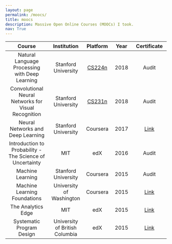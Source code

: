 ```yaml
---
layout: page
permalink: /moocs/
title: moocs
description: Massive Open Online Courses (MOOCs) I took.
nav: True
---
```


| Course | Institution | Platform | Year | &nbsp;Certificate&nbsp; |
|:---:|:----:|:------:|:------:|:------:|
|  Natural Language Processing with Deep Learning | Stanford University | [CS224n](http://web.stanford.edu/class/cs224n/) | &nbsp;2018&nbsp; | Audit | 
|  Convolutional Neural Networks for Visual Recognition | Stanford University | [CS231n](http://cs231n.stanford.edu/) | 2018 | Audit |
|  Neural Networks and Deep Learning | Stanford University | Coursera | 2017 | [Link](https://www.coursera.org/account/accomplishments/certificate/JSMDJTK26DVQ) |
|  Introduction to Probability - The Science of Uncertainty | MIT | edX | 2016 | Audit |
|  Machine Learning | Stanford University | Coursera | 2015 | Audit |
|  Machine Learning Foundations | University of Washington | Coursera | 2015 | [Link](https://www.coursera.org/account/accomplishments/certificate/VQSF6KNCW5UD) |
|  The Analytics Edge | MIT | edX | 2015 | [Link](https://s3.amazonaws.com/verify.edx.org/downloads/dedacbc7232e44528acd8f968aaebc7e/Certificate.pdf) |
|  Systematic Program Design |  University of British Columbia | edX | 2015 | [Link](https://s3.amazonaws.com/verify.edx.org/downloads/1417b77347404dc5ad5f9cc6baffb751/Certificate.pdf) |





